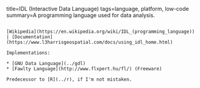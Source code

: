 title=IDL (Interactive Data Language)
tags=language, platform, low-code
summary=A programming language used for data analysis.
~~~~~~

[Wikipedia](https://en.wikipedia.org/wiki/IDL_(programming_language)) | [Documentation](https://www.l3harrisgeospatial.com/docs/using_idl_home.html)

Implementations:

* [GNU Data Language](../gdl)
* [Fawlty Language](http://www.flxpert.hu/fl/) (Freeware)

Predecessor to [R](../r), if I'm not mistaken.

